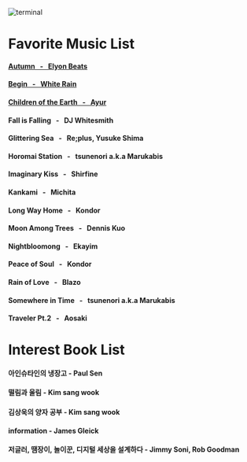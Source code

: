 ![terminal](https://github.com/CherryBIossom/CherryBIossom/assets/54832648/5fe85511-0c47-4244-9bc4-3c9f4093af81)
# Favorite Music List
#### [Autumn &nbsp; - &nbsp; Elyon Beats](https://www.youtube.com/watch?v=zR1bwLZXvX8&ab_channel=ElyonBeats-Topic)
#### [Begin &nbsp; - &nbsp; White Rain](https://www.youtube.com/watch?v=kKpucEMRfbQ&ab_channel=WhiteRain-Topic)
#### [Children of the Earth &nbsp; - &nbsp; Ayur](https://www.youtube.com/watch?v=7PKDiWU2WHY&ab_channel=loveitrabbit)
#### Fall is Falling &nbsp; - &nbsp; DJ Whitesmith
#### Glittering Sea &nbsp; - &nbsp; Re;plus, Yusuke Shima
#### Horomai Station &nbsp; - &nbsp; tsunenori a.k.a Marukabis
#### Imaginary Kiss &nbsp; - &nbsp; Shirfine
#### Kankami &nbsp; - &nbsp; Michita
#### Long Way Home &nbsp; - &nbsp; Kondor
#### Moon Among Trees &nbsp; - &nbsp; Dennis Kuo
#### Nightbloomong &nbsp; - &nbsp; Ekayim
#### Peace of Soul &nbsp; - &nbsp; Kondor
#### Rain of Love &nbsp; - &nbsp; Blazo
#### Somewhere in Time &nbsp; - &nbsp; tsunenori a.k.a Marukabis
#### Traveler Pt.2 &nbsp; - &nbsp; Aosaki






# Interest Book List
#### 아인슈타인의 냉장고 - Paul Sen
#### 떨림과 울림 - Kim sang wook
#### 김상욱의 양자 공부 - Kim sang wook
#### information - James Gleick
#### 저글러, 땜장이, 놀이꾼, 디지털 세상을 설계하다 - Jimmy Soni, Rob Goodman
